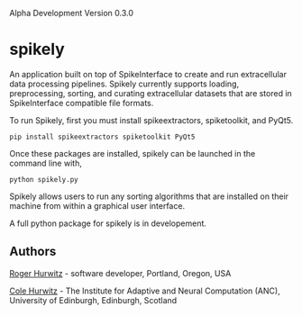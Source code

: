 Alpha Development
Version 0.3.0

# spikely
An application built on top of SpikeInterface to create and run extracellular data processing pipelines. Spikely currently supports loading, preprocessing, sorting, and curating extracellular datasets that are stored in SpikeInterface compatible file formats.

To run Spikely, first you must install spikeextractors, spiketoolkit, and PyQt5.

```
pip install spikeextractors spiketoolkit PyQt5
```

Once these packages are installed, spikely can be launched in the command line with,

```
python spikely.py
```

Spikely allows users to run any sorting algorithms that are installed on their machine from within a graphical user interface.


A full python package for spikely is in developement.

## Authors
[Roger Hurwitz](https://www.linkedin.com/in/rogerhurwitz/) - software developer, Portland, Oregon, USA

[Cole Hurwitz](https://www.inf.ed.ac.uk/people/students/Cole_Hurwitz.html) - The Institute for Adaptive and Neural Computation (ANC), University of Edinburgh, Edinburgh, Scotland 
